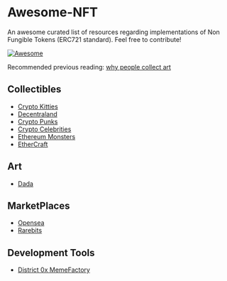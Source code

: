 # Awesome-NFT 

An awesome curated list of resources regarding implementations of Non Fungible Tokens (ERC721 standard). Feel free to contribute!

[![Awesome](https://awesome.re/badge.svg)](https://awesome.re)

Recommended previous reading: [why people collect art](https://aeon.co/essays/what-drives-art-collectors-to-buy-and-display-their-finds)

## Collectibles
- [Crypto Kitties](https://www.cryptokitties.co/)
- [Decentraland](https://decentraland.org/)
- [Crypto Punks](https://www.larvalabs.com/cryptopunks)
- [Crypto Celebrities](https://cryptocelebrities.co)
- [Ethereum Monsters](http://etheremon.com/)
- [EtherCraft](https://ethercraft.io/)


## Art

- [Dada](https://dada.nyc)


## MarketPlaces

- [Opensea](https://opensea.io/)
- [Rarebits](https://rarebits.io/)

## Development Tools

- [District 0x MemeFactory](https://github.com/district0x/memefactory)



